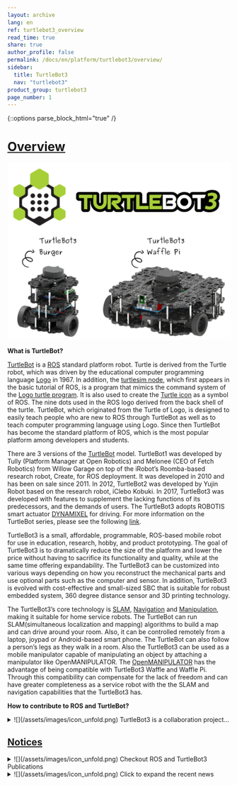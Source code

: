 ```yaml
---
layout: archive
lang: en
ref: turtlebot3_overview
read_time: true
share: true
author_profile: false
permalink: /docs/en/platform/turtlebot3/overview/
sidebar:
  title: TurtleBot3
  nav: "turtlebot3"
product_group: turtlebot3
page_number: 1
---
```


<div style="counter-reset: h1 0"></div>

{::options parse_block_html="true" /}

# [Overview](#overview)

![](/assets/images/platform/turtlebot3/overview/turtlebot3_with_logo.png)

**What is TurtleBot?**

[TurtleBot][turtlebot] is a [ROS][ros] standard platform robot. Turtle is derived from the Turtle robot, which was driven by the educational computer programming language [Logo][logo] in 1967. In addition, the [turtlesim node][turtlesim], which first appears in the basic tutorial of ROS, is a program that mimics the command system of the [Logo turtle program][logo_primer]. It is also used to create the [Turtle icon][tuturtle] as a symbol of ROS. The nine dots used in the ROS logo derived from the back shell of the turtle. TurtleBot, which originated from the Turtle of Logo, is designed to easily teach people who are new to ROS through TurtleBot as well as to teach computer programming language using Logo. Since then TurtleBot has become the standard platform of ROS, which is the most popular platform among developers and students.

There are 3 versions of the [TurtleBot][turtlebot] model. TurtleBot1 was developed by Tully (Platform Manager at Open Robotics) and Melonee (CEO of Fetch Robotics) from Willow Garage on top of the iRobot’s Roomba-based research robot, Create, for ROS deployment. It was developed in 2010 and has been on sale since 2011. In 2012, TurtleBot2 was developed by Yujin Robot based on the research robot, iClebo Kobuki. In 2017, TurtleBot3 was developed with features to supplement the lacking functions of its predecessors, and the demands of users. The TurtleBot3 adopts ROBOTIS smart actuator [DYNAMIXEL][dynamixel] for driving. For more information on the TurtleBot series, please see the following [link][history].

TurtleBot3 is a small, affordable, programmable, ROS-based mobile robot for use in education, research, hobby, and product prototyping. The goal of TurtleBot3 is to dramatically reduce the size of the platform and lower the price without having to sacrifice its functionality and quality, while at the same time offering expandability. The TurtleBot3 can be customized into various ways depending on how you reconstruct the mechanical parts and use optional parts such as the computer and sensor. In addition, TurtleBot3 is evolved with cost-effective and small-sized SBC that is suitable for robust embedded system, 360 degree distance sensor and 3D printing technology.

The TurtleBot3’s core technology is [SLAM][slam], [Navigation][navigation] and [Manipulation][manipulation], making it suitable for home service robots. The TurtleBot can run SLAM(simultaneous localization and mapping) algorithms to build a map and can drive around your room. Also, it can be controlled remotely from a laptop, joypad or Android-based smart phone. The TurtleBot can also follow a person’s legs as they walk in a room. Also the TurtleBot3 can be used as a mobile manipulator capable of manipulating an object by attaching a manipulator like OpenMANIPULATOR. The [OpenMANIPULATOR][openmanipulator] has the advantage of being compatible with TurtleBot3 Waffle and Waffle Pi. Through this compatibility can compensate for the lack of freedom and can have greater completeness as a service robot with the the SLAM and navigation capabilities that the TurtleBot3 has.

**How to contribute to ROS and TurtleBot?**

<details>
<summary>
![](/assets/images/icon_unfold.png) TurtleBot3 is a collaboration project...
</summary>
TurtleBot3 is a collaboration project among [Open Robotics][open_robotics], [ROBOTIS][robotis], and more partners like [The Construct][the_construct], [Intel][intel], [Onshape][onshape], [OROCA][oroca], [AuTURBO][auturbo], [ROS in Robotclub Malaysia][ros_in_robotclub_malaysia], [Astana Digital][astana digital], [Polariant Experiment][polariant_experiment], [Tokyo University of Agriculture and Technology, GVlab][gvlab], [Networked Control Robotics Lab at National Chiao Tung University][nctu], [SIM Group at TU Darmstadt][sim_group]. The Open Robotics is in charge of software and community activities, while ROBOTIS is in charge of manufacturing and global distribution.

The most important part of this TurtleBot3 collaboration project is open source based software, hardware, and content. We are encouraging more partners and research collaborators to participate in this project to enrich the robotics field.

If you are interested in partnership with us to realize open source robotics, please fill out form [here][partners].

- TurtleBot3 Providers  
  ![](/assets/images/platform/turtlebot3/logo_platform_providers.png)

- TurtleBot3 Partners and Research Collaborators  
  ![](/assets/images/platform/turtlebot3/logo_platform_sponsors.png)

  \* Each collaboration member's web page can be found [here][partners].

- TurtleBot3 Distributors  
  ![](/assets/images/platform/turtlebot3/logo_platform_players.png)

  \* Each collaboration member's web page can be found [here][partners].

- TurtleBot3 Map
<div>
<script type="text/javascript" src="https://embed.githubusercontent.com/view/geojson/turtlebot/map/master/Distributors.geojson"></script>
</div>
</details>

## [Notices](#notices)

<details>
<summary>
![](/assets/images/icon_unfold.png) Checkout ROS and TurtleBot3 Publications
</summary>
- 09/06/2021 TurtleBot3 is upgraded with Raspberry Pi 4!!!
- 05/28/2021 [TurtleBot3 Autorace 2020 now runs with ROS Noetic](https://www.youtube.com/playlist?list=PLRG6WP3c31_WsNjwmYID2ulX5g4WcjKbI)
- 05/24/2021 [ROS 2 Galactic Geochelone Release](https://discourse.ros.org/t/ros-2-galactic-geochelone-released/20559)
- 12/20/2020 [Webots supports TurtleBot3 with ROS 2 Foxy](https://discourse.ros.org/t/turtlebot3-and-webots/17880)
- 10/15/2020 [ROS 2 Foxy Release](https://discourse.ros.org/t/new-packages-for-foxy-fitzroy-2020-11-05/17140)
- 08/21/2019 [ROS 2 Dashing Release](https://discourse.ros.org/t/tb3-ros-2-dashing-release/10364)
- 08/20/2019 [Navigation2 Dashing release - demo video](https://discourse.ros.org/t/navigation2-dashing-release-demo-video/10349)
- 02/01/2019 [Announcing new packages for TurtleBot3 in ROS2 (including Cartographer and Navigation2)](https://discourse.ros.org/t/announcing-new-packages-for-turtlebot3-in-ros2-including-cartographer-and-navigation2/7694)
- 12/17/2018 [ros2arduino released: Arduino library for communicating with ROS 2](https://discourse.ros.org/t/ros2arduino-0-0-1-released-arduino-library-for-communicating-with-ros2-dds/7147)
- 09/21/2018 [XEL Network first application + Distributing XEL devices 100 set for free in ROScon2018!](https://discourse.ros.org/t/xel-network-first-application-distributing-xel-devices-100-set-for-free-in-roscon2018/6115)
- 09/13/2018 [Introducing the XEL Network : Modular H/W ecosystem over ROS2](https://discourse.ros.org/t/introducing-the-xel-network-modular-h-w-ecosystem-over-ros2/6050)
- 09/05/2018 [Introducing ROS2 Tutorials](https://discourse.ros.org/t/tb3-introducing-ros2-tutorials/5959)
- 08/08/2018 [Machine Learning tutorial](https://discourse.ros.org/t/tb3-machine-learning-tutorial/5659)
- 08/08/2018 [TurtleBot3 AutoRace in ROS Development Studio](https://discourse.ros.org/t/tb3-turtlebot3-autorace-in-ros-development-studio/5660)
- 08/07/2018 [Tutorial for Task Mission in ROS Development Studio](https://discourse.ros.org/t/tb3-tutorial-for-task-mission-in-ros-development-studio/5651)
- 07/18/2018 [New ROS Online Course for Beginner](https://discourse.ros.org/t/new-ros-online-course-for-beginner/5320)
- 07/03/2018 [TurtleBot3 AutoRace with Gazebo](https://discourse.ros.org/t/tb3-turtlebot3-autorace-with-gazebo/5261)
- 05/25/2018 [Announcing TurtleBot3 Software(v1.0.0) and Firmware(v1.2.0) Update](https://discourse.ros.org/t/announcing-turtlebot3-software-v1-0-0-and-firmware-v1-2-0-update/4888)
- 05/21/2018 [Reinforcement Learning with TB3!](https://discourse.ros.org/t/tb3-reinforcement-learning-with-tb3/4842)
- 05/16/2018 [1 Year of TurtleBot3: Call for Collaboration (by 23 MAY)](https://discourse.ros.org/t/1-year-of-turtlebot3-call-for-collaboration-by-23-may/4792)
- 05/11/2018 [TurtleBot3 with OpenMANIPULATOR is released](https://discourse.ros.org/t/turtlebot3-with-openmanipulator-is-released/4747)
- 04/27/2018 [Awesome TurtleBot3 Projects like BallBot Project](https://discourse.ros.org/t/awesome-turtlebot3-projects-like-ballbot-project/4629)
- 04/20/2018 [TurtleBot3 Automatic Parking under AR detection](https://discourse.ros.org/t/tb3-turtlebot3-automatic-parking-under-ar-detection/4476)
- 03/29/2018 [TurtleBot3 AutoRace 2017 Tutorial & Source Codes released](https://discourse.ros.org/t/tb3-turtlebot3-autorace-2017-tutorial-source-codes-released/4339)
- 03/17/2018 [TurtleBot3 Auto project](https://discourse.ros.org/t/tb3-turtlebot3-auto-project/1402)
- 03/15/2018 [Gazebo Simulation](https://discourse.ros.org/t/tb3-gazebo-simulation/4207)
- 02/19/2018 [Waffle Pi Launching Event!](https://discourse.ros.org/t/tb3-waffle-pi-launching-event/4005)
- 02/08/2018 [ROS Robot Programming, A Handbook is written by TurtleBot3 Developers](http://community.robotsource.org/t/download-the-ros-robot-programming-book-for-free/51/)
- 02/02/2018 [How to use LDS-01 of TurtleBot3](https://discourse.ros.org/t/tb3-how-to-use-lds-01-of-turtlebot3/3862)
- 01/30/2018 [TurtleBot3 Basic operation demo](https://discourse.ros.org/t/tb3-turtlebot3-basic-operation-demo/3840)
- 01/26/2018 [TurtleBot3 projects in KAIST](https://discourse.ros.org/t/turtlebot3-projects-in-kaist/3794)
- 01/18/2018 [TurtleBot3 Software, Firware Update](https://discourse.ros.org/t/turtlebot3-software-and-firmware-update-and-waffle-pi/3729)
- 01/17/2018 [TurtleBot3 Automatic parking demo](https://discourse.ros.org/t/tb3-turtlebot3-automatic-parking-demo/3720)
- 11/07/2017 [ARM TechCon: Best Contribution to an Open-Source Software Project](https://discourse.ros.org/t/arm-techcon-best-contribution-to-an-open-source-software-project/3129)
- 09/20/2017 [TurtleBot3 AutoRace 2017 teaser #2](https://discourse.ros.org/t/tb3-turtlebot3-autorace-2017-teaser-2/2701)
- 09/13/2017 [TurtleBot3 AutoRace 2017 teaser #1](https://discourse.ros.org/t/tb3-turtlebot3-autorace-2017-teaser-1/2626)
- 07/31/2017 [TurtleBot3 Burger Assembly Video](https://discourse.ros.org/t/tb3-turtlebot3-burger-assembly-video/2340)
- 06/07/2017 [TurtleBot3 Follow Demo](https://discourse.ros.org/t/tb3-turtlebot3-follow-demo/1897)
- 05/29/2017 [Exhibition, Party, and Tutorials with TurtleBot3 at ICRA2017](https://discourse.ros.org/t/tb3-exhibition-party-and-tutorials-with-turtlebot3-at-icra2017/1878)
- 05/11/2017 [TurtleBot3 Early-Bird Discount Offer (until May 29)](https://discourse.ros.org/t/tb3-turtlebot3-early-bird-discount-offer-until-may-29/1830)
- 05/08/2017 [Don’t miss FREE TB3 Burger event!](https://discourse.ros.org/t/tb3-dont-miss-free-tb3-burger-event/1809)
- 05/08/2017 [Very informative and detailed review by Erico Guizzo and Evan Ackerman](https://discourse.ros.org/t/tb3-very-informative-and-detailed-review-by-erico-guizzo-and-evan-ackerman/1808)
- 04/24/2017 [TurtleBot3 Friends](https://discourse.ros.org/t/tb3-turtlebot3-friends/1717)
- 04/12/2017 [TurtleBot3 with Laser Distance Sensor (LDS)](https://discourse.ros.org/t/tb3-turtlebot3-with-laser-distance-sensor-lds/1644)
- 04/05/2017 [Gazebo simulator](https://discourse.ros.org/t/tb3-gazebo-simulator/1608)
- 03/21/2017 [TurtleBot3 official wiki site (technical information)](https://discourse.ros.org/t/tb3-turtlebot3-official-wiki-site-technical-information/1536)
- 03/15/2017 [TurtleBot3 with OpenCR](https://discourse.ros.org/t/tb3-turtlebot3-with-opencr/1488)
- 03/08/2017 [TurtleBot3 Hardware: Free for YOU!](https://discourse.ros.org/t/tb3-turtlebot3-hardware-free-for-you/1444)
- 03/01/2017 [TurtleBot3 Auto project](https://discourse.ros.org/t/tb3-turtlebot3-auto-project/1402)
- 02/21/2017 [TurtleBot3 RoadTrain](https://discourse.ros.org/t/tb3-turtlebot3-roadtrain/1364)
- 02/01/2017 [TurtleBot3 Segway](https://discourse.ros.org/t/tb3-turtlebot3-segway/1247)
- 01/25/2017 [Assembling the TurtleBot3](https://discourse.ros.org/t/tb3-assembling-the-turtlebot3/1208)
- 01/17/2017 [TurtleBot3 Tank](https://discourse.ros.org/t/tb3-turtlebot3-tank/1169)
- 12/28/2016 [TurtleBot3 Omni wheel and Mecanum wheel Example](https://discourse.ros.org/t/tb3-turtlebot3-omni-wheel-and-mecanum-wheel-example/1028)
- 12/23/2016 [TurtleBot3 Autonomous Car](https://discourse.ros.org/t/tb3-turtlebot3-autonomous-car/1011)
- 12/21/2016 [The TurtleBot3 - The Journey of the Turtlebot with R2D2](https://discourse.ros.org/t/tb3-the-turtlebot3-the-journey-of-the-turtlebot-with-r2d2/998)
- 12/13/2016 [The TurtleBot3 Example #10 The Journey of the Turtlebot](https://discourse.ros.org/t/tb3-the-turtlebot3-example-10-the-journey-of-the-turtlebot/965)
- 12/05/2016 [SLAM with the TurtleBot3](https://discourse.ros.org/t/tb3-slam-with-the-turtlebot3/927)
- 11/23/2016 [The TurtleBot3 Teleoperation Example](https://discourse.ros.org/t/tb3-the-turtlebot3-teleoperation-example/865)
- 11/21/2016 [The TurtleBot3 Example #01 Parallel Translation with 4 Joints and 4 Wheels](https://discourse.ros.org/t/tb3-the-turtlebot3-example-01-parallel-translation-with-4-joints-and-4-wheels/838)
- 11/16/2016 [Payload Test of TurtleBot3](https://discourse.ros.org/t/tb3-payload-test-of-turtlebot3/827)
- 10/13/2016 [Announcing TurtleBot3](https://discourse.ros.org/t/announcing-turtlebot3/623)
</details>

<details>
<summary>
![](/assets/images/icon_unfold.png) Click to expand the recent news
</summary>
- 11/12/2020 [ROS World 2020: ROBOTIS TurtleBot3 Parallel Session](https://vimeo.com/480460365)
- 07/22/2019 [Top 10 ROS-based robotics companies in 2019, The Robot Report
  ](https://www.therobotreport.com/top-10-ros-based-robotics-companies-2019/)
- 12/10/2018 [Robot Gift Guide 2018, IEEE Spectrum](https://spectrum.ieee.org/automaton/robotics/home-robots/robot-gift-guide-2018)
- 11/26/2018 [AWS RoboMaker – Develop, Test, Deploy, and Manage Intelligent Robotics Apps, AWS News Blog](https://aws.amazon.com/blogs/aws/aws-robomaker-develop-test-deploy-and-manage-intelligent-robotics-apps/)
- 10/01/2018 [Microsoft Announces Experimental Release of ROS for Windows 10, IEEE Spectrum](https://spectrum.ieee.org/automaton/robotics/robotics-software/microsoft-announces-experimental-release-of-ros-for-windows-10)
- 09/29/2018 "XEL Network : modular H/W ecosystem using ROS2" on ROSCon2018, [PDF](https://roscon.ros.org/2018/presentations/ROSCon2018_Lightning1_11.pdf), [Video](https://vimeo.com/292710106)
- 09/14/2018 "Introduction of Open Robot Platform: mobile robot, manipulator, humanoid, hand" on ROSCon JP 2018, [PDF](https://roscon.ros.org/jp/2018/presentations/ROSCon_JP_2018_presentation_4.pdf), [Video](https://vimeo.com/292071289)
- 07/06/2018 [Video Friday: Roboy, AI Ethics, and Big Clapper](https://spectrum.ieee.org/automaton/robotics/robotics-hardware/video-friday-roboy-ai-ethics-big-clapper)
- 02/02/2018 [Video Friday: Waffle Robots, Laser vs. Drone, and TurtleBot Tutorials, IEEE Spectrum](https://spectrum.ieee.org/automaton/robotics/robotics-hardware/video-friday-waffle-robots-laser-vs-drone-turtlebot-tutorials)
- 11/30/2017 [Robot Gift Guide 2017, IEEE Spectrum](https://spectrum.ieee.org/automaton/robotics/home-robots/robot-gift-guide-2017)
- 11/07/2017 [10 Memorable ROS-based Robots, Robotics Trends](http://roboticstrends.com/article/10_memorable_ros_based_robots)
- 11/07/2017 [TurtleBot 3 and Friends: A Lower Barrier of Entry for Exploring A.I. Robotics, ThomasNet](https://news.thomasnet.com/fullstory/40007572)
- 10/24/2017 [Announcing the Arm TechCon Innovation Award Finalists, arm TechCon](http://www.armtechcon.com/announcing-the-arm-techcon-innovation-award-finalists/)
- 10/13/2017 [Top 10 Open Source Linux Robots, Linux.com](https://www.linux.com/blog/2017/10/top-10-open-source-linux-robots)
- 09/22/2017 "TurtleBot3 AutoRace" on ROSCon2017, [PDF](https://roscon.ros.org/2017/presentations/ROSCon%202017%20Lightning%20211.pdf), [Video](https://vimeo.com/236177042#t=1760s)
- 09/21/2017 "Introducing OpenMANIPULATOR; the full open robot platform" on ROSCon2017, [PDF](https://roscon.ros.org/2017/presentations/ROSCon%202017%20OpenManipulator.pdf), [Video](https://vimeo.com/236147296)
- 07/16/2017 [The TurtleBot3 Teacher: Learn the ROS platform with this robot kit, IEEE Spectrum](https://spectrum.ieee.org/geek-life/hands-on/the-turtlebot3-teacher)
- 06/16/2017 [Turtlebot3, the Open Source Ubuntu/ROS-Based Robot Kit, Open Electronics](https://www.open-electronics.org/turtlebot3-the-open-source-ubunturos-based-robot-kit/)
- 06/14/2017 [Open Source TurtleBot 3 Robot Kit Runs Ubuntu and ROS on Raspberry Pi, Linux.com](https://www.linux.com/news/event/open-source-summit-na/2017/6/open-source-turtlebot-3-robot-kit-runs-ubuntu-and-ros-raspberry-pi)
- 06/09/2017 [Ubuntu-driven TurtleBot gets a major rev with a Pi or Joule in the driver’s seat, LinuxGizmos.com](http://linuxgizmos.com/ubuntu-driven-turtlebot-gets-a-major-rev-with-a-pi-or-joule-in-the-drivers-seat/)
- 05/31/2017 [The Turtlebot 3 has launched, Ubuntu](https://insights.ubuntu.com/2017/05/31/the-turtlebot-3-has-launched/)
- 05/29/2017 [All the Latest, Most Exciting Robotics Research From ICRA 2017, IEEE Spectrum](http://spectrum.ieee.org/automaton/robotics/robotics-software/all-the-latest-most-exciting-robotics-research-from-icra-2017)
- 05/17/2017 [The Silicon Valley Startup Creating Robot DNA, Bloomberg](https://www.bloomberg.com/news/videos/2017-05-17/the-silicon-valley-startup-creating-robot-dna-video)
- 05/02/2017 [Hands-on With TurtleBot 3, a Powerful Little Robot for Learning ROS, IEEE Spectrum](http://spectrum.ieee.org/automaton/robotics/robotics-hardware/review-robotis-turtlebot-3)
- 12/28/2016 [Celebrating 9 Years of ROS, ROBOHUB](http://robohub.org/celebrating-9-years-of-ros/)
- 10/13/2016 [Advances in robotics made easier by forthcoming 3D printed TurtleBot, 3D Printing Industry](https://3dprintingindustry.com/news/advances-robotics-made-easier-forthcoming-3d-printed-turtlebot-96844/)
- 10/12/2016 [Robotis and OSRF Announce TurtleBot 3: Smaller, Cheaper, and Modular, IEEE Spectrum](http://spectrum.ieee.org/automaton/robotics/diy/robotis-and-osrf-announce-turtlebot-3-smaller-cheaper-and-modular)
- 09/21/2016 "Introducing the Turtlebot3" on ROSCon2016, [PDF](http://roscon.ros.org/2016/presentations/ROSCon2016_Turtlebot3_ROBOTIS.pdf), [Video](https://vimeo.com/187699447)
- 03/26/2013 [TurtleBot Inventors Tell Us Everything About the Robot, IEEE Spectrum](http://spectrum.ieee.org/automaton/robotics/diy/interview-turtlebot-inventors-tell-us-everything-about-the-robot)
</details>

[turtlebot]: https://www.turtlebot.com/
[ros]: http://www.ros.org/about-ros/
[logo]: http://el.media.mit.edu/logo-foundation/index.html
[turtlesim]: http://wiki.ros.org/turtlesim
[logo_primer]: http://el.media.mit.edu/logo-foundation/what_is_logo/logo_primer.html
[tuturtle]: http://wiki.ros.org/tuturtle
[dynamixel]: http://en.robotis.com/subindex/dxl_en.php
[history]: https://www.turtlebot.com/about/
[slam]: https://en.wikipedia.org/wiki/Simultaneous_localization_and_mapping
[navigation]: https://en.wikipedia.org/wiki/Robot_navigation
[manipulation]: https://en.wikipedia.org/wiki/Robotic_manipulation
[openmanipulator]: http://emanual.robotis.com/docs/en/platform/openmanipulator/

[open_robotics]: https://www.openrobotics.org/
[robotis]: http://www.robotis.com/
[the_construct]: http://www.theconstructsim.com/
[intel]: http://www.intel.com/
[onshape]: https://www.onshape.com/
[oroca]: http://www.oroca.org/
[auturbo]: https://github.com/AuTURBO/
[ros_in_robotclub_malaysia]: https://www.youtube.com/channel/UCLvvXbwPkostryBQt4MIbUw
[astana digital]: https://www.youtube.com/channel/UCWiIY_zrKH-LMlx2GBWu3yA
[polariant_experiment]: https://www.polariant.io/
[gvlab]: http://web.tuat.ac.jp/~gvlab/
[nctu]: https://sites.google.com/a/g2.nctu.edu.tw/ncrl/
[sim_group]: https://www.sim.informatik.tu-darmstadt.de/en/index/
[partners]: https://www.turtlebot.com/partners
